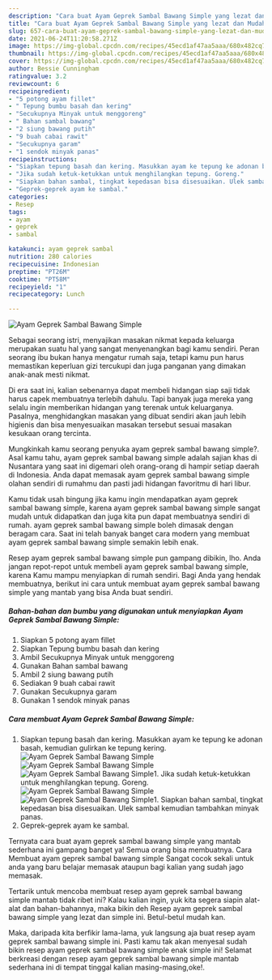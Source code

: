 ```yaml
---
description: "Cara buat Ayam Geprek Sambal Bawang Simple yang lezat dan Mudah Dibuat"
title: "Cara buat Ayam Geprek Sambal Bawang Simple yang lezat dan Mudah Dibuat"
slug: 657-cara-buat-ayam-geprek-sambal-bawang-simple-yang-lezat-dan-mudah-dibuat
date: 2021-06-24T11:20:58.271Z
image: https://img-global.cpcdn.com/recipes/45ecd1af47aa5aaa/680x482cq70/ayam-geprek-sambal-bawang-simple-foto-resep-utama.jpg
thumbnail: https://img-global.cpcdn.com/recipes/45ecd1af47aa5aaa/680x482cq70/ayam-geprek-sambal-bawang-simple-foto-resep-utama.jpg
cover: https://img-global.cpcdn.com/recipes/45ecd1af47aa5aaa/680x482cq70/ayam-geprek-sambal-bawang-simple-foto-resep-utama.jpg
author: Bessie Cunningham
ratingvalue: 3.2
reviewcount: 6
recipeingredient:
- "5 potong ayam fillet"
- " Tepung bumbu basah dan kering"
- "Secukupnya Minyak untuk menggoreng"
- " Bahan sambal bawang"
- "2 siung bawang putih"
- "9 buah cabai rawit"
- "Secukupnya garam"
- "1 sendok minyak panas"
recipeinstructions:
- "Siapkan tepung basah dan kering. Masukkan ayam ke tepung ke adonan basah, kemudian gulirkan ke tepung kering."
- "Jika sudah ketuk-ketukkan untuk menghilangkan tepung. Goreng."
- "Siapkan bahan sambal, tingkat kepedasan bisa disesuaikan. Ulek sambal kemudian tambahkan minyak panas."
- "Geprek-geprek ayam ke sambal."
categories:
- Resep
tags:
- ayam
- geprek
- sambal

katakunci: ayam geprek sambal 
nutrition: 280 calories
recipecuisine: Indonesian
preptime: "PT26M"
cooktime: "PT58M"
recipeyield: "1"
recipecategory: Lunch

---
```



![Ayam Geprek Sambal Bawang Simple](https://img-global.cpcdn.com/recipes/45ecd1af47aa5aaa/680x482cq70/ayam-geprek-sambal-bawang-simple-foto-resep-utama.jpg)

Sebagai seorang istri, menyajikan masakan nikmat kepada keluarga merupakan suatu hal yang sangat menyenangkan bagi kamu sendiri. Peran seorang ibu bukan hanya mengatur rumah saja, tetapi kamu pun harus memastikan keperluan gizi tercukupi dan juga panganan yang dimakan anak-anak mesti nikmat.

Di era  saat ini, kalian sebenarnya dapat membeli hidangan siap saji tidak harus capek membuatnya terlebih dahulu. Tapi banyak juga mereka yang selalu ingin memberikan hidangan yang terenak untuk keluarganya. Pasalnya, menghidangkan masakan yang dibuat sendiri akan jauh lebih higienis dan bisa menyesuaikan masakan tersebut sesuai masakan kesukaan orang tercinta. 



Mungkinkah kamu seorang penyuka ayam geprek sambal bawang simple?. Asal kamu tahu, ayam geprek sambal bawang simple adalah sajian khas di Nusantara yang saat ini digemari oleh orang-orang di hampir setiap daerah di Indonesia. Anda dapat memasak ayam geprek sambal bawang simple olahan sendiri di rumahmu dan pasti jadi hidangan favoritmu di hari libur.

Kamu tidak usah bingung jika kamu ingin mendapatkan ayam geprek sambal bawang simple, karena ayam geprek sambal bawang simple sangat mudah untuk didapatkan dan juga kita pun dapat membuatnya sendiri di rumah. ayam geprek sambal bawang simple boleh dimasak dengan beragam cara. Saat ini telah banyak banget cara modern yang membuat ayam geprek sambal bawang simple semakin lebih enak.

Resep ayam geprek sambal bawang simple pun gampang dibikin, lho. Anda jangan repot-repot untuk membeli ayam geprek sambal bawang simple, karena Kamu mampu menyiapkan di rumah sendiri. Bagi Anda yang hendak membuatnya, berikut ini cara untuk membuat ayam geprek sambal bawang simple yang mantab yang bisa Anda buat sendiri.

<!--inarticleads1-->

##### Bahan-bahan dan bumbu yang digunakan untuk menyiapkan Ayam Geprek Sambal Bawang Simple:

1. Siapkan 5 potong ayam fillet
1. Siapkan  Tepung bumbu basah dan kering
1. Ambil Secukupnya Minyak untuk menggoreng
1. Gunakan  Bahan sambal bawang
1. Ambil 2 siung bawang putih
1. Sediakan 9 buah cabai rawit
1. Gunakan Secukupnya garam
1. Gunakan 1 sendok minyak panas




<!--inarticleads2-->

##### Cara membuat Ayam Geprek Sambal Bawang Simple:

1. Siapkan tepung basah dan kering. Masukkan ayam ke tepung ke adonan basah, kemudian gulirkan ke tepung kering.
<img src="https://img-global.cpcdn.com/steps/8234ae943bc3dd5b/160x128cq70/ayam-geprek-sambal-bawang-simple-langkah-memasak-1-foto.jpg" alt="Ayam Geprek Sambal Bawang Simple"><img src="https://img-global.cpcdn.com/steps/f1d374c9e333784e/160x128cq70/ayam-geprek-sambal-bawang-simple-langkah-memasak-1-foto.jpg" alt="Ayam Geprek Sambal Bawang Simple"><img src="https://img-global.cpcdn.com/steps/00702f69014258e0/160x128cq70/ayam-geprek-sambal-bawang-simple-langkah-memasak-1-foto.jpg" alt="Ayam Geprek Sambal Bawang Simple">1. Jika sudah ketuk-ketukkan untuk menghilangkan tepung. Goreng.
<img src="https://img-global.cpcdn.com/steps/e6e8d95014ba49b5/160x128cq70/ayam-geprek-sambal-bawang-simple-langkah-memasak-2-foto.jpg" alt="Ayam Geprek Sambal Bawang Simple"><img src="https://img-global.cpcdn.com/steps/1c49f5d831de96f1/160x128cq70/ayam-geprek-sambal-bawang-simple-langkah-memasak-2-foto.jpg" alt="Ayam Geprek Sambal Bawang Simple">1. Siapkan bahan sambal, tingkat kepedasan bisa disesuaikan. Ulek sambal kemudian tambahkan minyak panas.
1. Geprek-geprek ayam ke sambal.




Ternyata cara buat ayam geprek sambal bawang simple yang mantab sederhana ini gampang banget ya! Semua orang bisa membuatnya. Cara Membuat ayam geprek sambal bawang simple Sangat cocok sekali untuk anda yang baru belajar memasak ataupun bagi kalian yang sudah jago memasak.

Tertarik untuk mencoba membuat resep ayam geprek sambal bawang simple mantab tidak ribet ini? Kalau kalian ingin, yuk kita segera siapin alat-alat dan bahan-bahannya, maka bikin deh Resep ayam geprek sambal bawang simple yang lezat dan simple ini. Betul-betul mudah kan. 

Maka, daripada kita berfikir lama-lama, yuk langsung aja buat resep ayam geprek sambal bawang simple ini. Pasti kamu tak akan menyesal sudah bikin resep ayam geprek sambal bawang simple enak simple ini! Selamat berkreasi dengan resep ayam geprek sambal bawang simple mantab sederhana ini di tempat tinggal kalian masing-masing,oke!.


